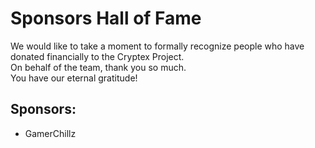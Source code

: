 # Sponsors Hall of Fame
We would like to take a moment to formally recognize people who have donated financially to the Cryptex Project.  
On behalf of the team, thank you so much.  
You have our eternal gratitude!

## Sponsors:  
- GamerChillz